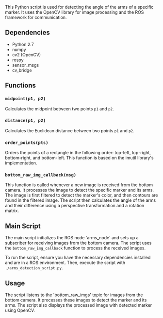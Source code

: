 This Python script is used for detecting the angle of the arms of a specific marker. It uses the OpenCV library for image processing and the ROS framework for communication.

## Dependencies
-   Python 2.7
-   numpy
-   cv2 (OpenCV)
-   rospy
-   sensor_msgs
-   cv_bridge

## Functions
### `midpoint(p1, p2)`
Calculates the midpoint between two points `p1` and `p2`.

### `distance(p1, p2)`
Calculates the Euclidean distance between two points `p1` and `p2`.

### `order_points(pts)`
Orders the points of a rectangle in the following order: top-left, top-right, bottom-right, and bottom-left. This function is based on the imutil library's implementation.

### `bottom_raw_img_callback(msg)`
This function is called whenever a new image is received from the bottom camera. It processes the image to detect the specific marker and its arms. The image is first filtered to detect the marker's color, and then contours are found in the filtered image. The script then calculates the angle of the arms and their difference using a perspective transformation and a rotation matrix.

## Main Script
The main script initializes the ROS node 'arms_node' and sets up a subscriber for receiving images from the bottom camera. The script uses the `bottom_raw_img_callback` function to process the received images.

To run the script, ensure you have the necessary dependencies installed and are in a ROS environment. Then, execute the script with `./arms_detection_script.py`.

## Usage
The script listens to the 'bottom_raw_imgs' topic for images from the bottom camera. It processes these images to detect the marker and its arms. The script also displays the processed image with detected marker using OpenCV.